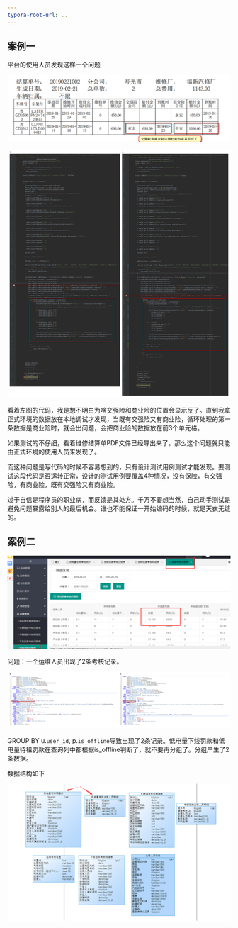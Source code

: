 ```yaml
---
typora-root-url: ..
---
```


## 案例一

平台的使用人员发现这样一个问题

![微信图片_20190222161004](/images/work/论测试的重要性/微信图片_20190222161004.png)

![2019-02-22_164508](/images/work/论测试的重要性/2019-02-22_164508.png)

看着左图的代码，我是想不明白为啥交强险和商业险的位置会显示反了。直到我拿正式环境的数据放在本地调试才发现，当既有交强险又有商业险，循环处理的第一条数据是商业险时，就会出问题，会把商业险的数据放在前3个单元格。

如果测试的不仔细，看着维修结算单PDF文件已经导出来了。那么这个问题就只能由正式环境的使用人员来发现了。

而这种问题是写代码的时候不容易想到的，只有设计测试用例测试才能发现。要测试这段代码是否运转正常，设计的测试用例要覆盖4种情况，没有保险，有交强险，有商业险，既有交强险又有商业险。

过于自信是程序员的职业病，而反馈是其处方。千万不要想当然，自己动手测试是避免问题暴露给别人的最后机会。谁也不能保证一开始编码的时候，就是天衣无缝的。

## 案例二

![微信图片_20190223174726](/images/work/论测试的重要性/微信图片_20190223174726.png)

问题：一个运维人员出现了2条考核记录。

![2019-02-23_175736](/images/work/论测试的重要性/2019-02-23_175736.png)

GROUP BY u.`user_id`, p.`is_offline`导致出现了2条记录。低电量下线罚款和低电量待租罚款在查询列中都根据is_offline判断了，就不要再分组了。分组产生了2条数据。

数据结构如下

![TIM截图20190223180858](/images/work/论测试的重要性/TIM截图20190223180858.png)